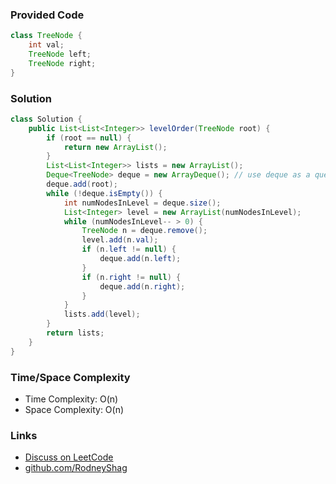 ### Provided Code

```java
class TreeNode {
    int val;
    TreeNode left;
    TreeNode right;
}
```

### Solution

```java
class Solution {
    public List<List<Integer>> levelOrder(TreeNode root) {
        if (root == null) {
            return new ArrayList();
        }
        List<List<Integer>> lists = new ArrayList();
        Deque<TreeNode> deque = new ArrayDeque(); // use deque as a queue
        deque.add(root);
        while (!deque.isEmpty()) {
            int numNodesInLevel = deque.size();
            List<Integer> level = new ArrayList(numNodesInLevel);
            while (numNodesInLevel-- > 0) {
                TreeNode n = deque.remove();
                level.add(n.val);
                if (n.left != null) {
                    deque.add(n.left);
                }
                if (n.right != null) {
                    deque.add(n.right);
                }
            }
            lists.add(level);
        }
        return lists;
    }
}
```

### Time/Space Complexity

-  Time Complexity: O(n)
- Space Complexity: O(n)

### Links

- [Discuss on LeetCode](https://leetcode.com/problems/binary-tree-level-order-traversal/discuss/304507)
- [github.com/RodneyShag](https://github.com/RodneyShag)

